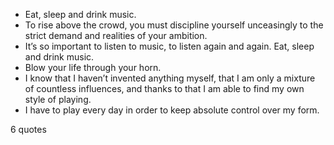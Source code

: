  - Eat, sleep and drink music.
 - To rise above the crowd, you must discipline yourself unceasingly to the strict demand and realities of your ambition.
 - It’s so important to listen to music, to listen again and again. Eat, sleep and drink music.
 - Blow your life through your horn.
 - I know that I haven’t invented anything myself, that I am only a mixture of countless influences, and thanks to that I am able to find my own style of playing.
 - I have to play every day in order to keep absolute control over my form.

6 quotes